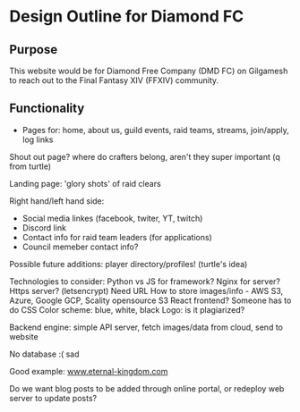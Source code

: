 # Design Outline for Diamond FC

## Purpose

This website would be for Diamond Free Company (DMD FC) on Gilgamesh to reach out to the Final Fantasy XIV (FFXIV) community. 



## Functionality





- Pages for: home, about us, guild events, raid teams, streams, join/apply, log links

Shout out page? where do crafters belong, aren't they super important (q from turtle)

Landing page: 'glory shots' of raid clears

Right hand/left hand side:
- Social media linkes (facebook, twiter, YT, twitch)
- Discord link
- Contact info for raid team leaders (for applications)
- Council memeber contact info?

Possible future additions: player directory/profiles! (turtle's idea)

Technologies to consider:
Python vs JS for framework?
Nginx for server?
Https server? (letsencrypt)
Need URL
How to store images/info - AWS S3, Azure, Google GCP, Scality opensource S3
React frontend? Someone has to do CSS
Color scheme: blue, white, black
Logo: is it plagiarized?


Backend engine: simple API server, fetch images/data from cloud, send to website


No database :( sad

Good example: www.eternal-kingdom.com

Do we want blog posts to be added through online portal, or redeploy web server to update posts?
